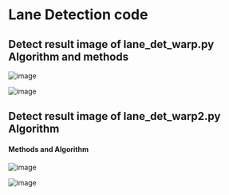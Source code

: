 # Lane Detection code

## Detect result image of lane_det_warp.py Algorithm and methods
![image](https://github.com/Kezuoxun/Automatic-Driver-Assistance-System-based-on-Road-Lane-Detection-and-Vehicle-Recognition./assets/48341867/5479b73b-69f2-46d1-a49f-e14c4e50baf9)


![image](https://github.com/Kezuoxun/Automatic-Driver-Assistance-System-based-on-Road-Lane-Detection-and-Vehicle-Recognition./assets/48341867/39ebe655-e4fc-4a6e-b143-476a9268e148)


## Detect result image of lane_det_warp2.py Algorithm

#### Methods and Algorithm
![image](https://github.com/Kezuoxun/Automatic-Driver-Assistance-System-based-on-Road-Lane-Detection-and-Vehicle-Recognition./assets/48341867/07b8acfd-2379-4955-a8bc-097cbae31967)

![image](https://github.com/Kezuoxun/Automatic-Driver-Assistance-System-based-on-Road-Lane-Detection-and-Vehicle-Recognition./assets/48341867/9a3c409c-4edc-4da5-a912-b35eef59f298)


